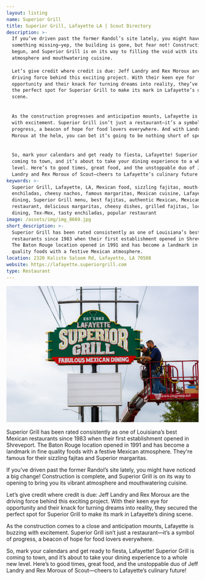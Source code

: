 ```yaml
---
layout: listing
name: Superior Grill
title: Superior Grill, Lafayette LA | Scout Directory
description: >-
  If you’ve driven past the former Randol’s site lately, you might have noticed
  something missing—yep, the building is gone, but fear not! Construction has
  begun, and Superior Grill is on its way to filling the void with its vibrant
  atmosphere and mouthwatering cuisine.

  Let’s give credit where credit is due: Jeff Landry and Rex Moroux are the
  driving force behind this exciting project. With their keen eye for
  opportunity and their knack for turning dreams into reality, they’ve secured
  the perfect spot for Superior Grill to make its mark in Lafayette’s dining
  scene.


  As the construction progresses and anticipation mounts, Lafayette is buzzing
  with excitement. Superior Grill isn’t just a restaurant—it’s a symbol of
  progress, a beacon of hope for food lovers everywhere. And with Landry and
  Moroux at the helm, you can bet it’s going to be nothing short of spectacular.


  So, mark your calendars and get ready to fiesta, Lafayette! Superior Grill is
  coming to town, and it’s about to take your dining experience to a whole new
  level. Here’s to good times, great food, and the unstoppable duo of Jeff
  Landry and Rex Moroux of Scout—cheers to Lafayette’s culinary future!
keywords: >-
  Superior Grill, Lafayette, LA, Mexican food, sizzling fajitas, mouth-watering
  enchiladas, cheesy nachos, famous margaritas, Mexican cuisine, Lafayette
  dining, Superior Grill menu, best fajitas, authentic Mexican, Mexican
  restaurant, delicious margaritas, cheesy dishes, grilled fajitas, local
  dining, Tex-Mex, tasty enchiladas, popular restaurant
image: /assets/img/img_8669.jpg
short_description: >-
  Superior Grill has been rated consistently as one of Louisiana’s best Mexican
  restaurants since 1983 when their first establishment opened in Shreveport.
  The Baton Rouge location opened in 1991 and has become a landmark in fine
  quality foods with a festive Mexican atmosphere.
location: 2320 Kaliste Saloom Rd, Lafayette, LA 70508
website: https://lafayette.superiorgrill.com
type: Restaurant
---
```

![Superior Grill, Lafayette, LA - Mexican Cuisine](/uploads/superior.jpeg "Superior Grill, Lafayette, LA - Mexican Cuisine")

Superior Grill has been rated consistently as one of Louisiana’s best Mexican restaurants since 1983 when their first establishment opened in Shreveport. The Baton Rouge location opened in 1991 and has become a landmark in fine quality foods with a festive Mexican atmosphere. They're famous for their sizzling fajitas and Superior margaritas.

If you’ve driven past the former Randol’s site lately, you might have noticed a big change! Construction is complete, and Superior Grill is on its way to opening to bring you its vibrant atmosphere and mouthwatering cuisine.

Let’s give credit where credit is due: Jeff Landry and Rex Moroux are the driving force behind this exciting project. With their keen eye for opportunity and their knack for turning dreams into reality, they secured the perfect spot for Superior Grill to make its mark in Lafayette’s dining scene.

As the construction comes to a close and anticipation mounts, Lafayette is buzzing with excitement. Superior Grill isn’t just a restaurant—it’s a symbol of progress, a beacon of hope for food lovers everywhere.

So, mark your calendars and get ready to fiesta, Lafayette! Superior Grill is coming to town, and it’s about to take your dining experience to a whole new level. Here’s to good times, great food, and the unstoppable duo of Jeff Landry and Rex Moroux of Scout—cheers to Lafayette’s culinary future!